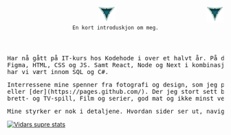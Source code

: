 <header>
     <div>
          <img src="./LOOGOO.png" alt="3 Vs logo" id="logo" width="40" height="37" >
          <img align="right" src="./LOOGOO.png" alt="3 Vs logo" id="logo" width="40" height="37" >
     </div>
     
 <div>
     <code align="center" font-size="12rem">En kort introduskjon om meg.</code>
 </div>
 </header>
 
<body>
     <pre>Har nå gått på IT-kurs hos Kodehode i over et halvt år. På denne tiden har jeg lært meg følgende verktøy:
Figma, HTML, CSS og JS. Samt React, Node og Next i kombinasjon med TypeScript og Tailwind. På backend siden 
har vi vært innom SQL og C#.</pre>          
<pre>Interressene mine spenner fra fotografi og design, som jeg prøver å bruke en del tid på. Noe du kan se [her]([url](https://vidarheritier.myportfolio.com/work))
eller [der](https://pages.github.com/). Der jeg stort sett bruker Photoshop og Illustrator. Ellers er jeg glad i idrett og friluft, 
brett- og TV-spill, Film og serier, god mat og ikke minst venner og familie.
</pre>
<pre>Mine styrker er nok i detaljene. Hvordan sider ser ut, navigeres og oppleves.</pre>
     </body>

[![Vidars supre stats](https://github-readme-stats.vercel.app/api?username=VidarHeritier&theme=rose_pine&show_icons=true)](https://github.com/VidarHeritier/github-readme-stats)
